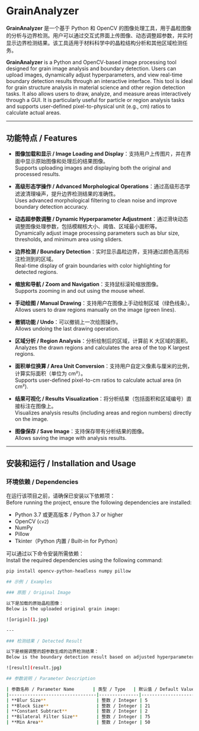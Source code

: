 # GrainAnalyzer

**GrainAnalyzer** 是一个基于 Python 和 OpenCV 的图像处理工具，用于晶粒图像的分析与边界检测。用户可以通过交互式界面上传图像、动态调整超参数，并实时显示边界检测结果。该工具适用于材料科学中的晶粒结构分析和其他区域检测任务。

**GrainAnalyzer** is a Python and OpenCV-based image processing tool designed for grain image analysis and boundary detection. Users can upload images, dynamically adjust hyperparameters, and view real-time boundary detection results through an interactive interface. This tool is ideal for grain structure analysis in material science and other region detection tasks. It also allows users to draw, analyze, and measure areas interactively through a GUI. It is particularly useful for particle or region analysis tasks and supports user-defined pixel-to-physical unit (e.g., cm) ratios to calculate actual areas.

---

## 功能特点 / Features

- **图像加载和显示 / Image Loading and Display**：支持用户上传图片，并在界面中显示原始图像和处理后的结果图像。  
  Supports uploading images and displaying both the original and processed results.

- **高级形态学操作 / Advanced Morphological Operations**：通过高级形态学滤波清理噪声，提升边界检测结果的准确性。  
  Uses advanced morphological filtering to clean noise and improve boundary detection accuracy.

- **动态超参数调整 / Dynamic Hyperparameter Adjustment**：通过滑块动态调整图像处理参数，包括模糊核大小、阈值、区域最小面积等。  
  Dynamically adjust image processing parameters such as blur size, thresholds, and minimum area using sliders.

- **边界检测 / Boundary Detection**：实时显示晶粒边界，支持通过颜色高亮标注检测到的区域。  
  Real-time display of grain boundaries with color highlighting for detected regions.

- **缩放和导航 / Zoom and Navigation**：支持鼠标滚轮缩放图像。  
  Supports zooming in and out using the mouse wheel.

- **手动绘图 / Manual Drawing**：支持用户在图像上手动绘制区域（绿色线条）。  
  Allows users to draw regions manually on the image (green lines).

- **撤销功能 / Undo**：可以撤销上一次绘图操作。  
  Allows undoing the last drawing operation.

- **区域分析 / Region Analysis**：分析绘制后的区域，计算前 K 大区域的面积。  
  Analyzes the drawn regions and calculates the area of the top K largest regions.

- **面积单位换算 / Area Unit Conversion**：支持用户自定义像素与厘米的比例，计算实际面积（单位为 cm²）。  
  Supports user-defined pixel-to-cm ratios to calculate actual area (in cm²).

- **结果可视化 / Results Visualization**：将分析结果（包括面积和区域编号）直接标注在图像上。  
  Visualizes analysis results (including areas and region numbers) directly on the image.

- **图像保存 / Save Image**：支持保存带有分析结果的图像。  
  Allows saving the image with analysis results.

---

## 安装和运行 / Installation and Usage

### 环境依赖 / Dependencies

在运行该项目之前，请确保已安装以下依赖项：  
Before running the project, ensure the following dependencies are installed:

- Python 3.7 或更高版本 / Python 3.7 or higher
- OpenCV (`cv2`)
- NumPy
- Pillow
- Tkinter（Python 内置 / Built-in for Python）

可以通过以下命令安装所需依赖：  
Install the required dependencies using the following command:

```bash
pip install opencv-python-headless numpy pillow

## 示例 / Examples

### 原图 / Original Image

以下是加载的原始晶粒图像：  
Below is the uploaded original grain image:

![origin](1.jpg)

---

### 检测结果 / Detected Result

以下是根据调整的超参数生成的边界检测结果：  
Below is the boundary detection result based on adjusted hyperparameters:

![result](result.jpg)

## 参数说明 / Parameter Description

| 参数名称 / Parameter Name       | 类型 / Type   | 默认值 / Default Value | 范围 / Range              | 作用 / Description                                                                 |
|---------------------------------|---------------|------------------------|---------------------------|-----------------------------------------------------------------------------------|
| **Blur Size**                   | 整数 / Integer | 5                      | 1 - 11（需为奇数） / Odd numbers between 1 - 11 | 控制高斯模糊的核大小，用于平滑图像，减少噪声的影响。  <br> Controls the Gaussian blur kernel size for smoothing the image and reducing noise. |
| **Block Size**                  | 整数 / Integer | 21                     | 3 - 51（需为奇数） / Odd numbers between 3 - 51 | 自适应阈值的局部块大小，值越大，局部阈值计算的范围越宽。 <br> Local block size for adaptive thresholding. Larger values widen the local thresholding range. |
| **Constant Subtract**           | 整数 / Integer | 2                      | 0 - 10                   | 自适应阈值中减去的常量值，用于微调分割效果。 <br> Constant subtracted in adaptive thresholding for fine-tuning the segmentation result.          |
| **Bilateral Filter Size**       | 整数 / Integer | 75                     | 0 - 200                  | 双边滤波器的大小，用于同时减少噪声并保留边缘细节。 <br> Size of the bilateral filter to reduce noise while preserving edge details.               |
| **Min Area**                    | 整数 / Integer | 50                     | 1 - 3000                 | 最小检测区域的面积，用于过滤掉较小的噪声区域。 <br> Minimum area for detected regions to filter out smaller noise regions.                          |
